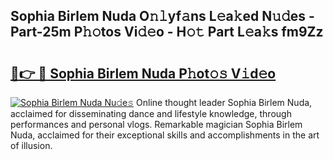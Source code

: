 ## Sophia Birlem Nuda O𝚗𝚕yf𝚊ns L𝚎a𝚔ed N𝚞𝚍es - Part-25m P𝚑𝚘tos Vi𝚍𝚎o - H𝚘𝚝 Part L𝚎a𝚔s fm9Zz

# <h2><a href="http://kfe1ayd.oniu.top/?m=Sophia+Birlem+Nuda">🔗👉 🔴 Sophia Birlem Nuda P𝚑ot𝚘𝚜 V𝚒d𝚎o</a></h2>

[![Sophia Birlem Nuda Nu𝚍e𝚜](https://i.imgur.com/0qMVB7G.gif)](http://kfe1ayd.oniu.top/?m=Sophia+Birlem+Nuda)
Online thought leader Sophia Birlem Nuda, acclaimed for disseminating dance and lifestyle knowledge, through performances and personal vlogs. Remarkable magician Sophia Birlem Nuda, acclaimed for their exceptional skills and accomplishments in the art of illusion.  
